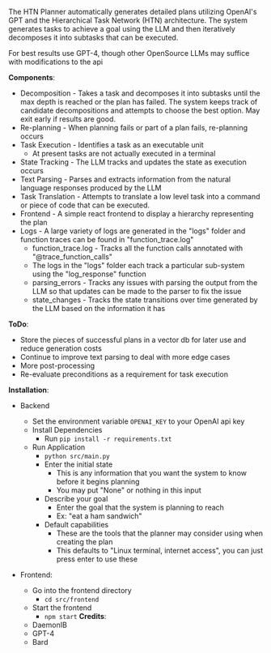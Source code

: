 The HTN Planner automatically generates detailed plans utilizing OpenAI's GPT
and the Hierarchical Task Network (HTN) architecture.
The system generates tasks to achieve a goal using the LLM and then iteratively
decomposes it into subtasks that can be executed.

For best results use GPT-4, though other OpenSource LLMs may suffice with modifications to the api

**Components**:
- Decomposition - Takes a task and decomposes it into subtasks until the max depth is reached or the plan has failed.
 The system keeps track of candidate decompositions and attempts to choose the best option. May exit early if results are good.
- Re-planning - When planning fails or part of a plan fails, re-planning occurs
- Task Execution - Identifies a task as an executable unit
  - At present tasks are not actually executed in a terminal
- State Tracking - The LLM tracks and updates the state as execution occurs
- Text Parsing - Parses and extracts information from the natural language responses produced by the LLM
- Task Translation - Attempts to translate a low level task into a command or piece of code that can be executed.
- Frontend - A simple react frontend to display a hierarchy representing the plan
- Logs - A large variety of logs are generated in the "logs" folder and function traces can be found in "function_trace.log"
  - function_trace.log - Tracks all the function calls annotated with "@trace_function_calls"
  - The logs in the "logs" folder each track a particular sub-system using the "log_response" function
  - parsing_errors - Tracks any issues with parsing the output from the LLM so that updates can be made to the parser to fix the issue
  - state_changes - Tracks the state transitions over time generated by the LLM based on the information it has

**ToDo**:
- Store the pieces of successful plans in a vector db for later use and reduce generation costs
- Continue to improve text parsing to deal with more edge cases
- More post-processing
- Re-evaluate preconditions as a requirement for task execution

**Installation**:
- Backend
  - Set the environment variable `OPENAI_KEY` to your OpenAI api key
  - Install Dependencies
    - Run `pip install -r requirements.txt`
  - Run Application
    - `python src/main.py`
    - Enter the initial state
      - This is any information that you want the system to know before it begins planning
      - You may put "None" or nothing in this input
    - Describe your goal
      - Enter the goal that the system is planning to reach
      - Ex: "eat a ham sandwich"
    - Default capabilities
      - These are the tools that the planner may consider using when creating the plan
      - This defaults to "Linux terminal, internet access", you can just press enter to use these

- Frontend:
  - Go into the frontend directory
    - `cd src/frontend`
  - Start the frontend
    - `npm start`
**Credits**:
  - DaemonIB
  - GPT-4
  - Bard